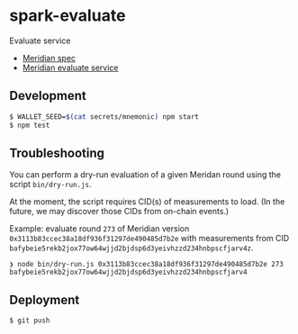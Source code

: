 # spark-evaluate
Evaluate service

- [Meridian spec](https://www.notion.so/pl-strflt/Meridian-Design-Doc-07-Flexible-preprocessing-1b8f2f19ca7d4fd4b74a1e57e7d7ef8a?pvs=4)
- [Meridian evaluate service](https://github.com/Meridian-IE/evaluate-service)

## Development

```bash
$ WALLET_SEED=$(cat secrets/mnemonic) npm start
$ npm test
```

## Troubleshooting

You can perform a dry-run evaluation of a given Meridan round using the script `bin/dry-run.js`.

At the moment, the script requires CID(s) of measurements to load. (In the future, we may discover
those CIDs from on-chain events.)

Example: evaluate round `273` of Meridian version `0x3113b83ccec38a18df936f31297de490485d7b2e` with measurements from CID `bafybeie5rekb2jox77ow64wjjd2bjdsp6d3yeivhzzd234hnbpscfjarv4z`.

```shell
❯ node bin/dry-run.js 0x3113b83ccec38a18df936f31297de490485d7b2e 273 bafybeie5rekb2jox77ow64wjjd2bjdsp6d3yeivhzzd234hnbpscfjarv4
```

## Deployment

```bash
$ git push
```
